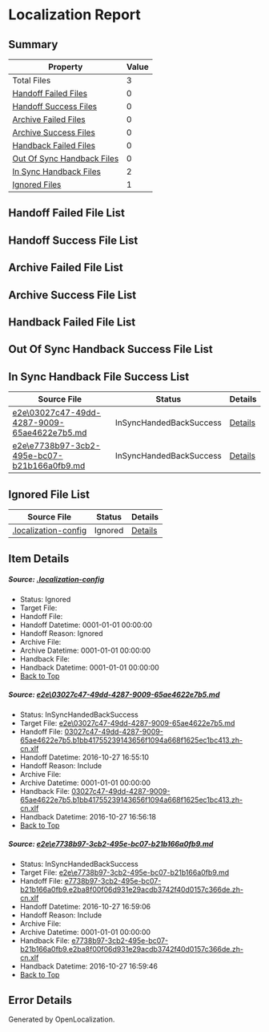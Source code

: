 # <a name='report-top'></a> Localization Report

## Summary
 Property | Value 
 -------- | ----- 
 Total Files | 3
[ Handoff Failed Files ](#handoff-failed-list)| 0
[ Handoff Success Files ](#handoff-success-list)| 0
[ Archive Failed Files ](#archive-failed-list)| 0
[ Archive Success Files ](#archive-success-list)| 0
[ Handback Failed Files ](#handback-failed-list)| 0
[ Out Of Sync Handback Files ](#outofsync-handback-success-list)| 0
[ In Sync Handback Files ](#insync-handback-success-list)| 2
[ Ignored Files ](#ignored-list)| 1

## <a name='handoff-failed-list'></a> Handoff Failed File List

## <a name='handoff-success-list'></a> Handoff Success File List

## <a name='archive-failed-list'></a> Archive Failed File List

## <a name='archive-success-list'></a> Archive Success File List

## <a name='handback-failed-list'></a> Handback Failed File List

## <a name='outofsync-handback-success-list'></a> Out Of Sync Handback Success File List

## <a name='insync-handback-success-list'></a> In Sync Handback File Success List
 Source File | Status | Details 
 ----------- | ------ | ------- 
 [e2e\03027c47-49dd-4287-9009-65ae4622e7b5.md](https://github.com/OpenLocalizationTestOrg/ol-test0/blob/12d40399e40329c8ac0394fbd6f3524ef0caa937/e2e/03027c47-49dd-4287-9009-65ae4622e7b5.md) | InSyncHandedBackSuccess | [Details](#b5be80d43c5600bc378b01fb9169cf282365557f1)
 [e2e\e7738b97-3cb2-495e-bc07-b21b166a0fb9.md](https://github.com/OpenLocalizationTestOrg/ol-test0/blob/10875da2f493c1b615ab230278ccf50409415ae1/e2e/e7738b97-3cb2-495e-bc07-b21b166a0fb9.md) | InSyncHandedBackSuccess | [Details](#b614a32a9006336fbb567c6f33a847aca59b51052)

## <a name='ignored-list'></a> Ignored File List
 Source File | Status | Details 
 ----------- | ------ | ------- 
 [.localization-config](https://github.com/OpenLocalizationTestOrg/ol-test0/blob/10875da2f493c1b615ab230278ccf50409415ae1/.localization-config) | Ignored | [Details](#c268a05ecaa7ec85942ed632c29928ee5bd6da8d0)

## Item Details
##### <a name='c268a05ecaa7ec85942ed632c29928ee5bd6da8d0'></a> Source: [.localization-config](https://github.com/OpenLocalizationTestOrg/ol-test0/blob/10875da2f493c1b615ab230278ccf50409415ae1/.localization-config)
* Status: Ignored
* Target File: 
* Handoff File: 
* Handoff Datetime: 0001-01-01 00:00:00
* Handoff Reason: Ignored
* Archive File: 
* Archive Datetime: 0001-01-01 00:00:00
* Handback File: 
* Handback Datetime: 0001-01-01 00:00:00
* [Back to Top](#report-top)

##### <a name='b5be80d43c5600bc378b01fb9169cf282365557f1'></a> Source: [e2e\03027c47-49dd-4287-9009-65ae4622e7b5.md](https://github.com/OpenLocalizationTestOrg/ol-test0/blob/12d40399e40329c8ac0394fbd6f3524ef0caa937/e2e/03027c47-49dd-4287-9009-65ae4622e7b5.md)
* Status: InSyncHandedBackSuccess
* Target File: [e2e\03027c47-49dd-4287-9009-65ae4622e7b5.md](https://github.com/OpenLocalizationTestOrg/ol-test0-zhcn/blob/c93e5f1cb8b75166eafc191752f2f98b49be4757/e2e/03027c47-49dd-4287-9009-65ae4622e7b5.md)
* Handoff File: [03027c47-49dd-4287-9009-65ae4622e7b5.b1bb41755239143656f1094a668f1625ec1bc413.zh-cn.xlf](https://github.com/OpenLocalizationTestOrg/ol-test0-handoff/blob/4f0c16555bb7607dbc1065e66a1e1a8ea02726e5/ol-handoff/OpenLocalizationTestOrg/ol-test0-zhcn/shujia/ht/03027c47-49dd-4287-9009-65ae4622e7b5.b1bb41755239143656f1094a668f1625ec1bc413.zh-cn.xlf)
* Handoff Datetime: 2016-10-27 16:55:10
* Handoff Reason: Include
* Archive File: 
* Archive Datetime: 0001-01-01 00:00:00
* Handback File: [03027c47-49dd-4287-9009-65ae4622e7b5.b1bb41755239143656f1094a668f1625ec1bc413.zh-cn.xlf](https://github.com/OpenLocalizationTestOrg/ol-test0-handback/blob/cd0f796f0955d3e5cd1e8ee6539746cd49b75d8b/ol-handback/OpenLocalizationTestOrg/ol-test0-zhcn/shujia/ht/03027c47-49dd-4287-9009-65ae4622e7b5.b1bb41755239143656f1094a668f1625ec1bc413.zh-cn.xlf)
* Handback Datetime: 2016-10-27 16:56:18
* [Back to Top](#report-top)

##### <a name='b614a32a9006336fbb567c6f33a847aca59b51052'></a> Source: [e2e\e7738b97-3cb2-495e-bc07-b21b166a0fb9.md](https://github.com/OpenLocalizationTestOrg/ol-test0/blob/10875da2f493c1b615ab230278ccf50409415ae1/e2e/e7738b97-3cb2-495e-bc07-b21b166a0fb9.md)
* Status: InSyncHandedBackSuccess
* Target File: [e2e\e7738b97-3cb2-495e-bc07-b21b166a0fb9.md](https://github.com/OpenLocalizationTestOrg/ol-test0-zhcn/blob/af695474fdb870e72769efc0bac4f12294d50785/e2e/e7738b97-3cb2-495e-bc07-b21b166a0fb9.md)
* Handoff File: [e7738b97-3cb2-495e-bc07-b21b166a0fb9.e2ba8f00f06d931e29acdb3742f40d0157c366de.zh-cn.xlf](https://github.com/OpenLocalizationTestOrg/ol-test0-handoff/blob/d0325262a4b787cb2dba6b777853f5dd1f4668e7/ol-handoff/OpenLocalizationTestOrg/ol-test0-zhcn/shujia/ht/e7738b97-3cb2-495e-bc07-b21b166a0fb9.e2ba8f00f06d931e29acdb3742f40d0157c366de.zh-cn.xlf)
* Handoff Datetime: 2016-10-27 16:59:06
* Handoff Reason: Include
* Archive File: 
* Archive Datetime: 0001-01-01 00:00:00
* Handback File: [e7738b97-3cb2-495e-bc07-b21b166a0fb9.e2ba8f00f06d931e29acdb3742f40d0157c366de.zh-cn.xlf](https://github.com/OpenLocalizationTestOrg/ol-test0-handback/blob/170001264f0927fd2b1659909bf777c313dc2ae7/ol-handback/OpenLocalizationTestOrg/ol-test0-zhcn/shujia/ht/e7738b97-3cb2-495e-bc07-b21b166a0fb9.e2ba8f00f06d931e29acdb3742f40d0157c366de.zh-cn.xlf)
* Handback Datetime: 2016-10-27 16:59:46
* [Back to Top](#report-top)


## Error Details

Generated by OpenLocalization.
